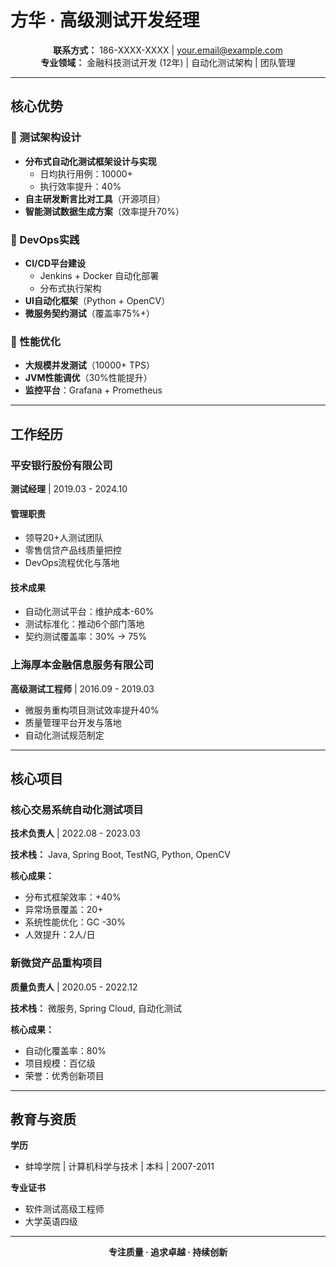# 方华 · 高级测试开发经理

<div align="center">

**联系方式：** 186-XXXX-XXXX | your.email@example.com  
**专业领域：** 金融科技测试开发 (12年) | 自动化测试架构 | 团队管理

</div>

---

## 核心优势

### 🔹 测试架构设计

- **分布式自动化测试框架设计与实现**
  - 日均执行用例：10000+
  - 执行效率提升：40%
- **自主研发断言比对工具**（开源项目）
- **智能测试数据生成方案**（效率提升70%）

### 🔹 DevOps实践

- **CI/CD平台建设**
  - Jenkins + Docker 自动化部署
  - 分布式执行架构
- **UI自动化框架**（Python + OpenCV）
- **微服务契约测试**（覆盖率75%+）

### 🔹 性能优化

- **大规模并发测试**（10000+ TPS）
- **JVM性能调优**（30%性能提升）
- **监控平台**：Grafana + Prometheus

---

## 工作经历

### 平安银行股份有限公司
**测试经理** | 2019.03 - 2024.10

#### 管理职责
- 领导20+人测试团队
- 零售信贷产品线质量把控
- DevOps流程优化与落地

#### 技术成果
- 自动化测试平台：维护成本-60%
- 测试标准化：推动6个部门落地
- 契约测试覆盖率：30% → 75%

### 上海厚本金融信息服务有限公司
**高级测试工程师** | 2016.09 - 2019.03

- 微服务重构项目测试效率提升40%
- 质量管理平台开发与落地
- 自动化测试规范制定

---

## 核心项目

### 核心交易系统自动化测试项目
**技术负责人** | 2022.08 - 2023.03

**技术栈：** Java, Spring Boot, TestNG, Python, OpenCV

**核心成果：**
- 分布式框架效率：+40%
- 异常场景覆盖：20+
- 系统性能优化：GC -30%
- 人效提升：2人/日

### 新微贷产品重构项目
**质量负责人** | 2020.05 - 2022.12

**技术栈：** 微服务, Spring Cloud, 自动化测试

**核心成果：**
- 自动化覆盖率：80%
- 项目规模：百亿级
- 荣誉：优秀创新项目

---

## 教育与资质

**学历**
- 蚌埠学院 | 计算机科学与技术 | 本科 | 2007-2011

**专业证书**
- 软件测试高级工程师
- 大学英语四级

---

<div align="center">

**专注质量 · 追求卓越 · 持续创新**

</div> 